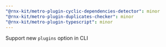 ```yaml
---
"@rnx-kit/metro-plugin-cyclic-dependencies-detector": minor
"@rnx-kit/metro-plugin-duplicates-checker": minor
"@rnx-kit/metro-plugin-typescript": minor
---
```


Support new `plugins` option in CLI
